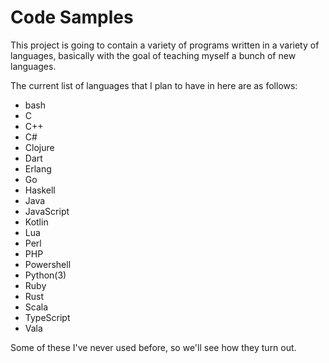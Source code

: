 # Code Samples

This project is going to contain a variety of programs written in a variety of
languages, basically with the goal of teaching myself a bunch of new languages.

The current list of languages that I plan to have in here are as follows:

* bash
* C
* C++
* C#
* Clojure
* Dart
* Erlang
* Go
* Haskell
* Java
* JavaScript
* Kotlin
* Lua
* Perl
* PHP
* Powershell
* Python(3)
* Ruby
* Rust
* Scala
* TypeScript
* Vala

Some of these I've never used before, so we'll see how they turn out.

